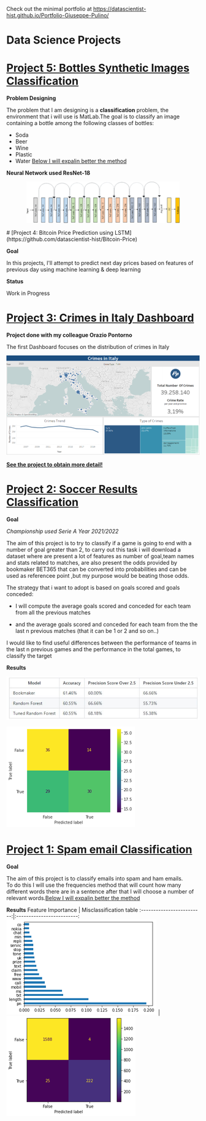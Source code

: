 Check out the minimal portfolio at https://datascientist-hist.github.io/Portfolio-Giuseppe-Pulino/
# Data Science Projects

# [Project 5: Bottles Synthetic Images Classification](https://github.com/datascientist-hist/Bottles-Synthetic-Images-Classification)



**Problem Designing**

The problem that  I am designing is a **classification** problem, the environment that i will use is  MatLab.The  goal is to classify an image containing a bottle  among the following classes of bottles:

- Soda 
- Beer 
- Wine 
- Plastic
- Water
[Below I will expalin better the method](https://github.com/datascientist-hist/Bottles-Synthetic-Images-Classification)


**Neural Network used ResNet-18**
<p align="center">
  <img width="400"src="/images/Original-ResNet-18-Architecture.png">
</p>
# [Project 4: Bitcoin Price Prediction using LSTM](https://github.com/datascientist-hist/Bitcoin-Price)

**Goal**

In this projects, I'll attempt to predict next day prices based on features of previous day using machine learning & deep learning

**Status**

Work in Progress

# [Project 3: Crimes in Italy Dashboard](https://github.com/datascientist-hist/Crimes-in-Italy-Dashboard) 

**Project done with my colleague  Orazio Pontorno**

The first Dashboard focuses on the distribution of crimes in Italy

![](/images/DASH1.png)

**[See the project to obtain more detail!](https://github.com/datascientist-hist/Crimes-in-Italy-Dashboard)**


# [Project 2: Soccer Results Classification](https://github.com/datascientist-hist/Football-Results-classification) 

**Goal**

*Championship used Serie A Year 2021/2022*

The aim of this project is to try to classify if a game is going to end with a number of goal greater than 2, to carry out this task i will download a dataset where are present a lot of features as number of goal,team names and stats related to matches, are also present the odds provided by bookmaker BET365 that can be converted into probabilities and can be used as referencee point ,but my purpose would be beating those odds.

The strategy that i want to adopt is based on goals scored and goals conceded:

- I will compute the average goals scored and conceded for each team from all the previous matches

- and the average goals scored and conceded for each team from the the last n previous matches (that it can be 1 or 2 and so on..)

I would like to find useful differences between the performance of teams in the last n previous games and the performance in the total games, to classify the target

**Results**

 ![](/images/tablemtrics.JPG)  
 
 ![](/images/confmatrixtest.png)
 

# [Project 1: Spam email Classification](https://github.com/datascientist-hist/Spam_Messages_Classification)



**Goal**

The aim of this project is to classify emails into spam and ham emails.  
To do this I will use the frequencies method that will count  how many different words there are in a sentence after that I will choose a number of relevant words.[Below I will expalin better the method](https://github.com/datascientist-hist/Spam_Messages_Classification)


**Results**
Feature Importance         |  Misclassification table
:-------------------------:|:-------------------------:
 ![](/images/featureimportance.png)  |   ![](/images/misclassification.png)


